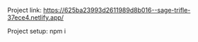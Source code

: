 Project link: https://625ba23993d2611989d8b016--sage-trifle-37ece4.netlify.app/

Project setup: npm i
